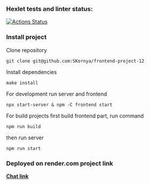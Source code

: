 ### Hexlet tests and linter status:
[![Actions Status](https://github.com/SKornya/frontend-project-12/workflows/hexlet-check/badge.svg)](https://github.com/SKornya/frontend-project-12/actions)

### Install project

Clone repository

`git clone git@github.com:SKornya/frontend-project-12`

Install dependencies

`make install`

For development run server and frontend

`npx start-server & npm -C frontend start`

For build projects first build frontend part, run command

`npm run build`

then run server

`npm run start`

### Deployed on render.com project link

[**Chat link**](https://chat-18xs.onrender.com/)